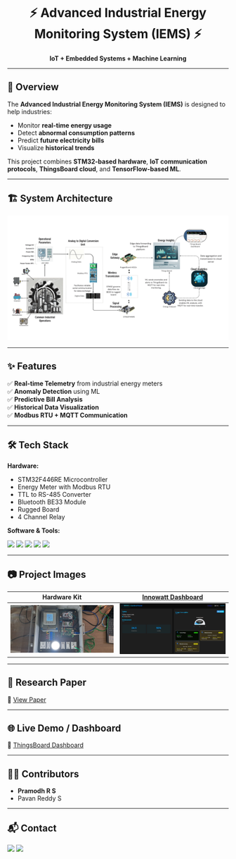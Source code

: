 <!-- Banner / Title -->
<h1 align="center">⚡ Advanced Industrial Energy Monitoring System (IEMS) ⚡</h1>
<p align="center">
  <b>IoT + Embedded Systems + Machine Learning</b>  
</p>

---

## 📌 Overview
The **Advanced Industrial Energy Monitoring System (IEMS)** is designed to help industries:
- Monitor **real-time energy usage**
- Detect **abnormal consumption patterns**
- Predict **future electricity bills**
- Visualize **historical trends**

This project combines **STM32-based hardware**, **IoT communication protocols**, **ThingsBoard cloud**, and **TensorFlow-based ML**.

---

## 🏗️ System Architecture
<p align="center">
  <img src="iems_archt.png" alt="System Architecture" width="700"/>
</p>

---

## ✨ Features
✅ **Real-time Telemetry** from industrial energy meters  
✅ **Anomaly Detection** using ML  
✅ **Predictive Bill Analysis**  
✅ **Historical Data Visualization**  
✅ **Modbus RTU + MQTT Communication**  

---

## 🛠️ Tech Stack

**Hardware:**
- STM32F446RE Microcontroller
- Energy Meter with Modbus RTU
- TTL to RS-485 Converter
- Bluetooth BE33 Module
- Rugged Board
- 4 Channel Relay

**Software & Tools:**
<p>
  <img src="https://img.shields.io/badge/C%20Language-00599C?style=for-the-badge&logo=c&logoColor=white"/>
  <img src="https://img.shields.io/badge/Python-3776AB?style=for-the-badge&logo=python&logoColor=white"/>
  <img src="https://img.shields.io/badge/TensorFlow-FF6F00?style=for-the-badge&logo=tensorflow&logoColor=white"/>
  <img src="https://img.shields.io/badge/ThingsBoard-5C2D91?style=for-the-badge"/>
  <img src="https://img.shields.io/badge/MQTT-660066?style=for-the-badge"/>
</p>

---

## 📷 Project Images
| Hardware Kit | [Innowatt Dashboard](https://iems-user-interface-frontend.vercel.app) |
|--------------|--------------------------------------------|
| ![Hardware Kit](harware%20Kit.jpg) | ![Innowatt_Dashboard](dash_img.jpg) |


---

## 📄 Research Paper
📄 [View Paper](Conference_Paper_IEMS_F.pdf)

---

## 🌐 Live Demo / Dashboard
🔗 [ThingsBoard Dashboard](your-thingsboard-link)

---

## 👨‍💻 Contributors
- **Pramodh R S**
- Pavan Reddy S

---

## 📬 Contact
<p>
  <a href="mailto:your-email@example.com"><img src="https://img.shields.io/badge/Email-D14836?style=for-the-badge&logo=gmail&logoColor=white"/></a>
  <a href="https://linkedin.com/in/your-profile"><img src="https://img.shields.io/badge/LinkedIn-0077B5?style=for-the-badge&logo=linkedin&logoColor=white"/></a>
</p>

